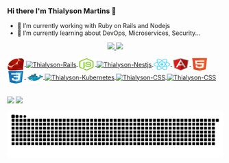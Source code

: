 ### Hi there I'm Thialyson Martins 👋

- 🔭 I’m currently working with Ruby on Rails and Nodejs
- 🌱 I’m currently learning about DevOps, Microservices, Security...

<div align="center">
  <a href="https://github.com/thialyson">
  <img height="180em" src="https://github-readme-stats.vercel.app/api?username=thialyson&show_icons=true&theme=prussian&include_all_commits=true&count_private=true"/>
  <img height="180em" src="https://github-readme-stats.vercel.app/api/top-langs/?username=thialyson&layout=compact&langs_count=7&theme=prussian"/>
</div>
  
<div style="display: inline_block"><br>
  <img align="center" alt="Thialyson-Ruby" height="30" width="40" src="https://raw.githubusercontent.com/devicons/devicon/master/icons/ruby/ruby-original.svg">
  <img align="center" alt="Thialyson-Rails" height="30" width="40" src="https://icongr.am/devicon/rails-original-wordmark.svg">
  
  <img align="center" alt="Thialyson-Nodejs" height="30" width="40" src="https://raw.githubusercontent.com/devicons/devicon/master/icons/nodejs/nodejs-original.svg">
  <img align="center" alt="Thialyson-Nestjs" height="30" width="40" src="https://cdn.jsdelivr.net/gh/devicons/devicon/icons/nestjs/nestjs-plain.svg">
  
  <img align="center" alt="Thialyson-React" height="30" width="40" src="https://raw.githubusercontent.com/devicons/devicon/master/icons/react/react-original.svg">
  <img align="center" alt="Thialyson-Angular" height="30" width="40" src="https://raw.githubusercontent.com/devicons/devicon/master/icons/angularjs/angularjs-original.svg">
  <img align="center" alt="Thialyson-HTML" height="30" width="40" src="https://raw.githubusercontent.com/devicons/devicon/master/icons/html5/html5-original.svg">
  <img align="center" alt="Thialyson-CSS" height="30" width="40" src="https://raw.githubusercontent.com/devicons/devicon/master/icons/css3/css3-original.svg">
  <img align="center" alt="Thialyson-Docker" height="30" width="40" src="https://raw.githubusercontent.com/devicons/devicon/master/icons/docker/docker-original.svg">
  <img align="center" alt="Thialyson-Kubernetes" height="30" width="40" src="https://cdn.jsdelivr.net/gh/devicons/devicon/icons/kubernetes/kubernetes-plain.svg">
  
  <img align="center" alt="Thialyson-CSS" color height="30" width="80" src="https://www.rabbitmq.com/img/logo-rabbitmq.svg">
  <img align="center" alt="Thialyson-CSS" color height="30" width="80" src="https://www.seekpng.com/png/full/70-704617_white-on-transparent-kafka-logo-svg.png">
  
  
</div>
  
  
##
  
<div> 
  <a href = "mailto:thialyson.m@gmail.com"><img src="https://img.shields.io/badge/Gmail-D14836?style=for-the-badge&logo=gmail&logoColor=white" target="_blank"></a>
  <a href="https://www.linkedin.com/in/thialyson-martins" target="_blank"><img src="https://img.shields.io/badge/LinkedIn-0077B5?style=for-the-badge&logo=linkedin&logoColor=white" target="_blank"></a> 
 
  ![Snake animation](https://github.com/thialyson/thialyson/blob/output/github-contribution-grid-snake.svg)
 
</div>

